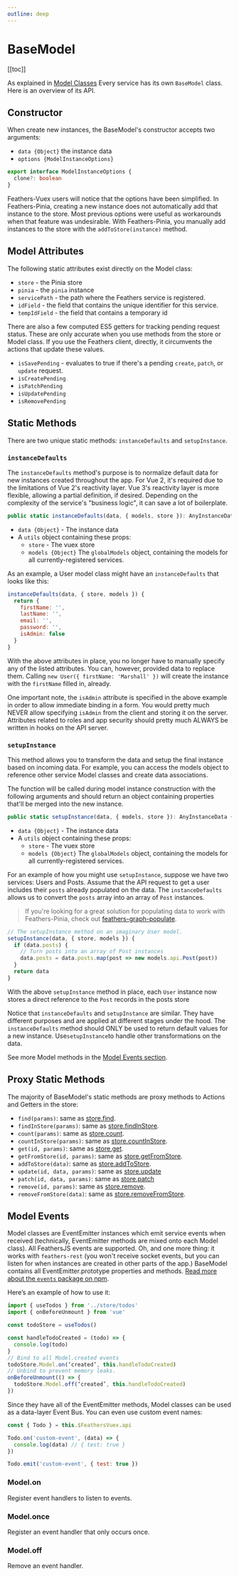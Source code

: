 ```yaml
---
outline: deep
---
```


<script setup>
import Badge from '../components/Badge.vue'
import V2Block from '../components/V2Block.vue'
</script>

<V2Block />

# BaseModel

[[toc]]

As explained in [Model Classes](./model-classes) Every service has its own `BaseModel` class. Here is an overview of its API.

## Constructor

When create new instances, the BaseModel's constructor accepts two arguments:

- `data {Object}` the instance data
- `options {ModelInstanceOptions}`

```ts
export interface ModelInstanceOptions {
  clone?: boolean
}
```

Feathers-Vuex users will notice that the options have been simplified. In Feathers-Pinia, creating a new instance does not automatically add that instance to the store. Most previous options were useful as workarounds when that feature was undesirable. With Feathers-Pinia, you manually add instances to the store with the `addToStore(instance)` method.

## Model Attributes

The following static attributes exist directly on the Model class:

- `store` - the Pinia store
- `pinia` - the `pinia` instance
- `servicePath` - the path where the Feathers service is registered.
- `idField` - the field that contains the unique identifier for this service.
- `tempIdField` - the field that contains a temporary id

There are also a few computed ES5 getters for tracking pending request status. These are only accurate when you use methods from the store or Model class. If you use the Feathers client, directly, it circumvents the actions that update these values.

- `isSavePending` - evaluates to true if there's a pending `create`, `patch`, or `update` request.
- `isCreatePending`
- `isPatchPending`
- `isUpdatePending`
- `isRemovePending`

## Static Methods

There are two unique static methods: `instanceDefaults` and `setupInstance`.

### `instanceDefaults`

The `instanceDefaults` method's purpose is to normalize default data for new instances created throughout the app. For Vue 2, it's required due to the limitations of Vue 2's reactivity layer. Vue 3's reactivity layer is more flexible, allowing a partial definition, if desired. Depending on the complexity of the service's "business logic", it can save a lot of boilerplate.

```ts
public static instanceDefaults(data, { models, store }): AnyInstanceData {}
```

- `data {Object}` - The instance data
- A `utils` object containing these props:
  - `store` - The vuex store
  - `models {Object}` The `globalModels` object, containing the models for all currently-registered services.

As an example, a User model class might have an `instanceDefaults` that looks like this:

```js
instanceDefaults(data, { store, models }) {
  return {
    firstName: '',
    lastName: '',
    email: '',
    password: '',
    isAdmin: false
  }
}
```

With the above attributes in place, you no longer have to manually specify any of the listed attributes. You can, however, provided data to replace them. Calling `new User({ firstName: 'Marshall' })` will create the instance with the `firstName` filled in, already.

One important note, the `isAdmin` attribute is specified in the above example in order to allow immediate binding in a form. You would pretty much NEVER allow specifying `isAdmin` from the client and storing it on the server. Attributes related to roles and app security should pretty much ALWAYS be written in hooks on the API server.

### `setupInstance`

This method allows you to transform the data and setup the final instance based on incoming data. For example, you can access the models object to reference other service Model classes and create data associations.

The function will be called during model instance construction with the following arguments and should return an object containing properties that'll be merged into the new instance.

```ts
public static setupInstance(data, { models, store }): AnyInstanceData {}
```

- `data {Object}` - The instance data
- A `utils` object containing these props:
  - `store` - The vuex store
  - `models {Object}` The `globalModels` object, containing the models for all currently-registered services.

For an example of how you might use `setupInstance`, suppose we have two services: Users and Posts. Assume that the API request to get a user includes their `posts` already populated on the data. The `instanceDefaults` allows us to convert the `posts` array into an array of `Post` instances.

> If you're looking for a great solution for populating data to work with Feathers-Pinia, check out [feathers-graph-populate](https://feathers-graph-populate.netlify.app/).

```js
// The setupInstance method on an imaginary User model.
setupInstance(data, { store, models }) {
  if (data.posts) {
    // Turn posts into an array of Post instances
    data.posts = data.posts.map(post => new models.api.Post(post))
  }
  return data
}
```

With the above `setupInstance` method in place, each `User` instance now stores a direct reference to the `Post` records in the posts store

Notice that `instanceDefaults` and `setupInstance` are similar. They have different purposes and are applied at different stages under the hood. The `instanceDefaults` method should ONLY be used to return default values for a new instance. Use`setupInstance`to handle other transformations on the data.

See more Model methods in the [Model Events section](#model-events).

## Proxy Static Methods

The majority of BaseModel's static methods are proxy methods to Actions and Getters in the store:

- `find(params)`: same as [store.find](./service-stores#find-params).
- `findInStore(params)`: same as [store.findInStore](./service-stores#findinstore-params).
- `count(params)`: same as [store.count](./service-stores#count-params).
- `countInStore(params)`: same as [store.countInStore](./service-stores#countinstore-params).
- `get(id, params)`: same as [store.get](./service-stores#get-id-params).
- `getFromStore(id, params)`: same as [store.getFromStore](./service-stores#getfromstore-id-params).
- `addToStore(data)`: same as [store.addToStore](./service-stores#addtostore-data).
- `update(id, data, params)`: same as [store.update](./service-stores.html#update-id-data-params)
- `patch(id, data, params)`: same as [store.patch](./service-stores.html#patch-id-data-params)
- `remove(id, params)`: same as [store.remove](./service-stores#remove-id-params).
- `removeFromStore(data)`: same as [store.removeFromStore](./service-stores#removefromstore-data).

## Model Events <Badge text="0.17.0+" />

Model classes are EventEmitter instances which emit service events when received (technically, EventEmitter methods are mixed onto each Model class). All FeathersJS events are supported. Oh, and one more thing: it works with `feathers-rest` (you won't receive socket events, but you can listen for when instances are created in other parts of the app.) BaseModel contains all EventEmitter.prototype properties and methods. [Read more about the `events` package on npm](https://npmjs.com/package/events).

Here’s an example of how to use it:

```js
import { useTodos } from '../store/todos'
import { onBeforeUnmount } from 'vue'

const todoStore = useTodos()

const handleTodoCreated = (todo) => {
  console.log(todo)
}
// Bind to all Model.created events
todoStore.Model.on(‘created’, this.handleTodoCreated)
// Unbind to prevent memory leaks.
onBeforeUnmount(() => {
  todoStore.Model.off(‘created’, this.handleTodoCreated)
})
```

Since they have all of the EventEmitter methods, Model classes can be used as a data-layer Event Bus. You can even use custom event names:

```js
const { Todo } = this.$FeathersVuex.api

Todo.on('custom-event', (data) => {
  console.log(data) // { test: true }
})

Todo.emit('custom-event', { test: true })
```

### Model.on <Badge text="0.17.0+" />

Register event handlers to listen to events.

### Model.once <Badge text="0.17.0+" />

Register an event handler that only occurs once.

### Model.off <Badge text="0.17.0+" />

Remove an event handler.
